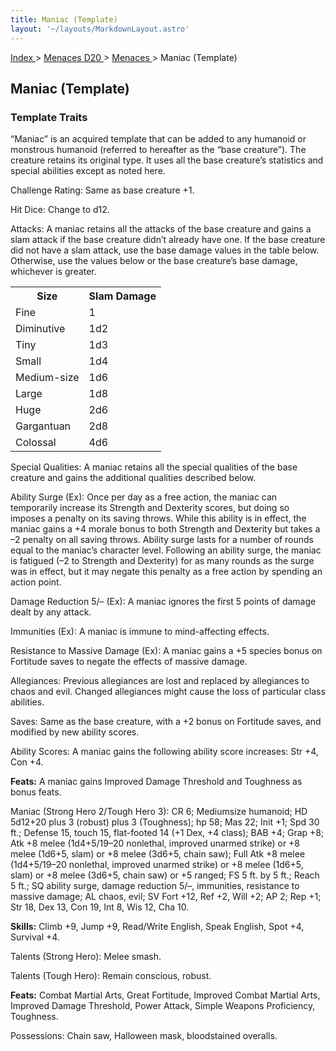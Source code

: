 ```yaml
---
title: Maniac (Template)
layout: '~/layouts/MarkdownLayout.astro'
---
```


[ Index ](/) > [ Menaces D20 ](/menaces.d20) > [ Menaces ](/menaces.d20/menaces) > Maniac (Template)

##  Maniac (Template)

###  Template Traits

“Maniac” is an acquired template that can be added to any humanoid or
monstrous humanoid (referred to hereafter as the “base creature”). The
creature retains its original type. It uses all the base creature’s statistics
and special abilities except as noted here.

Challenge Rating: Same as base creature +1.

Hit Dice: Change to d12.

Attacks: A maniac retains all the attacks of the base creature and gains a
slam attack if the base creature didn’t already have one. If the base creature
did not have a slam attack, use the base damage values in the table below.
Otherwise, use the values below or the base creature’s base damage, whichever
is greater.


<table> <tr> <th> Size </th> <th> Slam Damage </th> </tr> <tr> <td> Fine </td> <td> 1 </td> </tr> <tr class="shaded"> <td> Diminutive </td> <td> 1d2 </td> </tr> <tr> <td> Tiny </td> <td> 1d3 </td> </tr> <tr class="shaded"> <td> Small </td> <td> 1d4 </td> </tr> <tr> <td> Medium-size </td> <td> 1d6 </td> </tr> <tr class="shaded"> <td> Large </td> <td> 1d8 </td> </tr> <tr> <td> Huge </td> <td> 2d6 </td> </tr> <tr class="shaded"> <td> Gargantuan </td> <td> 2d8 </td> </tr> <tr> <td> Colossal </td> <td> 4d6 </td> </tr> </table>


Special Qualities: A maniac retains all the special qualities of the base
creature and gains the additional qualities described below.

Ability Surge (Ex): Once per day as a free action, the maniac can temporarily
increase its Strength and Dexterity scores, but doing so imposes a penalty on
its saving throws. While this ability is in effect, the maniac gains a +4
morale bonus to both Strength and Dexterity but takes a –2 penalty on all
saving throws. Ability surge lasts for a number of rounds equal to the
maniac’s character level. Following an ability surge, the maniac is fatigued
(–2 to Strength and Dexterity) for as many rounds as the surge was in effect,
but it may negate this penalty as a free action by spending an action point.

Damage Reduction 5/– (Ex): A maniac ignores the first 5 points of damage dealt
by any attack.

Immunities (Ex): A maniac is immune to mind-affecting effects.

Resistance to Massive Damage (Ex): A maniac gains a +5 species bonus on
Fortitude saves to negate the effects of massive damage.

Allegiances: Previous allegiances are lost and replaced by allegiances to
chaos and evil. Changed allegiances might cause the loss of particular class
abilities.

Saves: Same as the base creature, with a +2 bonus on Fortitude saves, and
modified by new ability scores.

Ability Scores: A maniac gains the following ability score increases: Str +4,
Con +4.

**Feats:** A maniac gains Improved Damage Threshold and Toughness as bonus
feats.

Maniac (Strong Hero 2/Tough Hero 3): CR 6; Mediumsize humanoid; HD 5d12+20
plus 3 (robust) plus 3 (Toughness); hp 58; Mas 22; Init +1; Spd 30 ft.;
Defense 15, touch 15, flat-footed 14 (+1 Dex, +4 class); BAB +4; Grap +8; Atk
+8 melee (1d4+5/19–20 nonlethal, improved unarmed strike) or +8 melee (1d6+5,
slam) or +8 melee (3d6+5, chain saw); Full Atk +8 melee (1d4+5/19–20
nonlethal, improved unarmed strike) or +8 melee (1d6+5, slam) or +8 melee
(3d6+5, chain saw) or +5 ranged; FS 5 ft. by 5 ft.; Reach 5 ft.; SQ ability
surge, damage reduction 5/–, immunities, resistance to massive damage; AL
chaos, evil; SV Fort +12, Ref +2, Will +2; AP 2; Rep +1; Str 18, Dex 13, Con
19, Int 8, Wis 12, Cha 10.

**Skills:** Climb +9, Jump +9, Read/Write English, Speak English, Spot +4,
Survival +4.

Talents (Strong Hero): Melee smash.

Talents (Tough Hero): Remain conscious, robust.

**Feats:** Combat Martial Arts, Great Fortitude, Improved Combat Martial Arts,
Improved Damage Threshold, Power Attack, Simple Weapons Proficiency,
Toughness.

Possessions: Chain saw, Halloween mask, bloodstained overalls.

